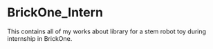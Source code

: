 # BrickOne_Intern
This contains all of my works about library for a stem robot toy during internship in BrickOne.
